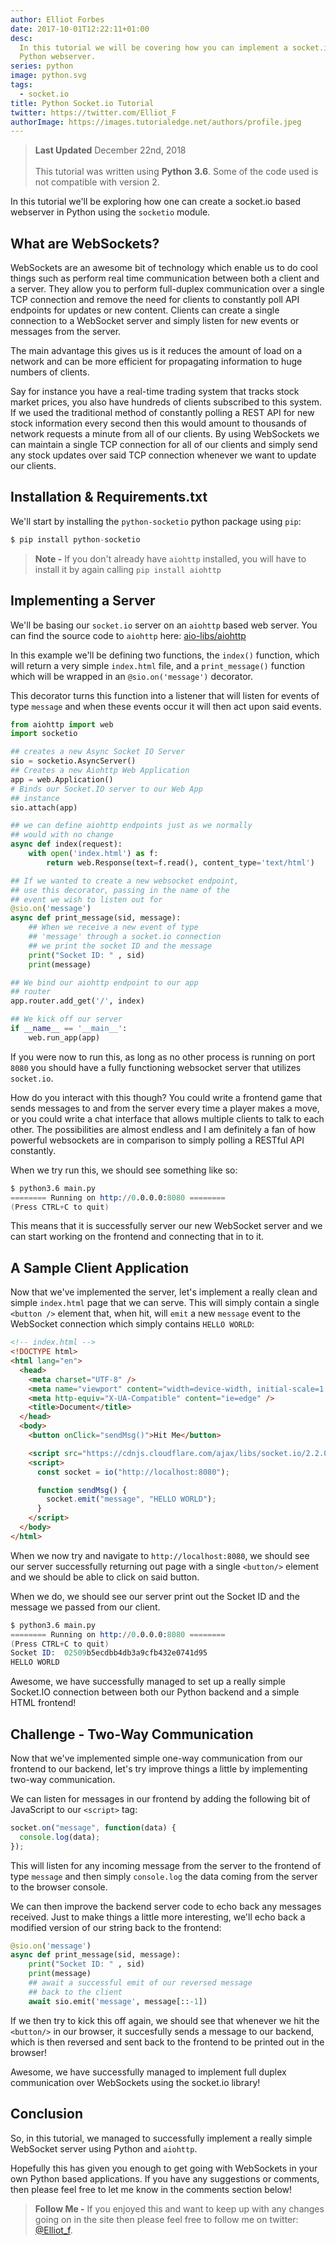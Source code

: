 ```yaml
---
author: Elliot Forbes
date: 2017-10-01T12:22:11+01:00
desc:
  In this tutorial we will be covering how you can implement a socket.io based
  Python webserver.
series: python
image: python.svg
tags:
  - socket.io
title: Python Socket.io Tutorial
twitter: https://twitter.com/Elliot_F
authorImage: https://images.tutorialedge.net/authors/profile.jpeg
---
```


> **Last Updated** December 22nd, 2018 <br/><br/> This tutorial was written
> using **Python 3.6**. Some of the code used is not compatible with version 2.

In this tutorial we'll be exploring how one can create a socket.io based
webserver in Python using the `socketio` module.

## What are WebSockets?

WebSockets are an awesome bit of technology which enable us to do cool things
such as perform real time communication between both a client and a server. They
allow you to perform full-duplex communication over a single TCP connection and
remove the need for clients to constantly poll API endpoints for updates or new
content. Clients can create a single connection to a WebSocket server and simply
listen for new events or messages from the server.

The main advantage this gives us is it reduces the amount of load on a network
and can be more efficient for propagating information to huge numbers of
clients.

Say for instance you have a real-time trading system that tracks stock market
prices, you also have hundreds of clients subscribed to this system. If we used
the traditional method of constantly polling a REST API for new stock
information every second then this would amount to thousands of network requests
a minute from all of our clients. By using WebSockets we can maintain a single
TCP connection for all of our clients and simply send any stock updates over
said TCP connection whenever we want to update our clients.

## Installation & Requirements.txt

We'll start by installing the `python-socketio` python package using `pip`:

```py
$ pip install python-socketio
```

> **Note -** If you don't already have `aiohttp` installed, you will have to
> install it by again calling `pip install aiohttp`

## Implementing a Server

We'll be basing our `socket.io` server on an `aiohttp` based web server. You can
find the source code to `aiohttp` here:
[aio-libs/aiohttp](https://github.com/aio-libs/aiohttp)

In this example we'll be defining two functions, the `index()` function, which
will return a very simple `index.html` file, and a `print_message()` function
which will be wrapped in an `@sio.on('message')` decorator.

This decorator turns this function into a listener that will listen for events
of type `message` and when these events occur it will then act upon said events.

```py
from aiohttp import web
import socketio

## creates a new Async Socket IO Server
sio = socketio.AsyncServer()
## Creates a new Aiohttp Web Application
app = web.Application()
# Binds our Socket.IO server to our Web App
## instance
sio.attach(app)

## we can define aiohttp endpoints just as we normally
## would with no change
async def index(request):
    with open('index.html') as f:
        return web.Response(text=f.read(), content_type='text/html')

## If we wanted to create a new websocket endpoint,
## use this decorator, passing in the name of the
## event we wish to listen out for
@sio.on('message')
async def print_message(sid, message):
    ## When we receive a new event of type
    ## 'message' through a socket.io connection
    ## we print the socket ID and the message
    print("Socket ID: " , sid)
    print(message)

## We bind our aiohttp endpoint to our app
## router
app.router.add_get('/', index)

## We kick off our server
if __name__ == '__main__':
    web.run_app(app)
```

If you were now to run this, as long as no other process is running on port
`8080` you should have a fully functioning websocket server that utilizes
`socket.io`.

How do you interact with this though? You could write a frontend game that sends
messages to and from the server every time a player makes a move, or you could
write a chat interface that allows multiple clients to talk to each other. The
possibilities are almost endless and I am definitely a fan of how powerful
websockets are in comparison to simply polling a RESTful API constantly.

When we try run this, we should see something like so:

```s
$ python3.6 main.py
======== Running on http://0.0.0.0:8080 ========
(Press CTRL+C to quit)
```

This means that it is successfully server our new WebSocket server and we can
start working on the frontend and connecting that in to it.

## A Sample Client Application

Now that we've implemented the server, let's implement a really clean and simple
`index.html` page that we can serve. This will simply contain a single
`<button />` element that, when hit, will `emit` a new `message` event to the
WebSocket connection which simply contains `HELLO WORLD`:

```html
<!-- index.html -->
<!DOCTYPE html>
<html lang="en">
  <head>
    <meta charset="UTF-8" />
    <meta name="viewport" content="width=device-width, initial-scale=1.0" />
    <meta http-equiv="X-UA-Compatible" content="ie=edge" />
    <title>Document</title>
  </head>
  <body>
    <button onClick="sendMsg()">Hit Me</button>

    <script src="https://cdnjs.cloudflare.com/ajax/libs/socket.io/2.2.0/socket.io.js"></script>
    <script>
      const socket = io("http://localhost:8080");

      function sendMsg() {
        socket.emit("message", "HELLO WORLD");
      }
    </script>
  </body>
</html>
```

When we now try and navigate to `http://localhost:8080`, we should see our
server successfully returning out page with a single `<button/>` element and we
should be able to click on said button.

When we do, we should see our server print out the Socket ID and the message we
passed from our client.

```s
$ python3.6 main.py
======== Running on http://0.0.0.0:8080 ========
(Press CTRL+C to quit)
Socket ID:  02509b5ecdbb4db3a9cfb432e0741d95
HELLO WORLD
```

Awesome, we have successfully managed to set up a really simple Socket.IO
connection between both our Python backend and a simple HTML frontend!

## Challenge - Two-Way Communication

Now that we've implemented simple one-way communication from our frontend to our
backend, let's try improve things a little by implementing two-way
communication.

We can listen for messages in our frontend by adding the following bit of
JavaScript to our `<script>` tag:

```js
socket.on("message", function(data) {
  console.log(data);
});
```

This will listen for any incoming message from the server to the frontend of
type `message` and then simply `console.log` the data coming from the server to
the browser console.

We can then improve the backend server code to echo back any messages received.
Just to make things a little more interesting, we'll echo back a modified
version of our string back to the frontend:

```py
@sio.on('message')
async def print_message(sid, message):
    print("Socket ID: " , sid)
    print(message)
    ## await a successful emit of our reversed message
    ## back to the client
    await sio.emit('message', message[::-1])
```

If we then try to kick this off again, we should see that whenever we hit the
`<button/>` in our browser, it succesfully sends a message to our backend, which
is then reversed and sent back to the frontend to be printed out in the browser!

Awesome, we have successfully managed to implement full duplex communication
over WebSockets using the socket.io library!

## Conclusion

So, in this tutorial, we managed to successfully implement a really simple
WebSocket server using Python and `aiohttp`.

Hopefully this has given you enough to get going with WebSockets in your own
Python based applications. If you have any suggestions or comments, then please
feel free to let me know in the comments section below!

> **Follow Me -** If you enjoyed this and want to keep up with any changes going
> on in the site then please feel free to follow me on twitter:
> [@Elliot_f](https://twitter.com/elliot_f).
